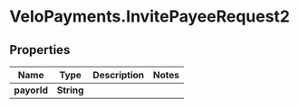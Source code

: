 # VeloPayments.InvitePayeeRequest2

## Properties

Name | Type | Description | Notes
------------ | ------------- | ------------- | -------------
**payorId** | **String** |  | 


